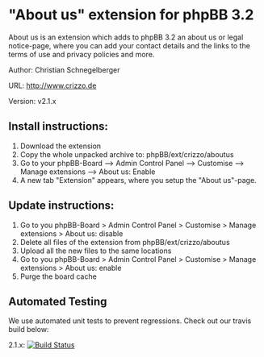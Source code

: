"About us" extension for phpBB 3.2
======
About us is an extension which adds to phpBB 3.2 an about us or legal notice-page, where you can add your contact details and the links to the terms of use and privacy policies and more. 

Author: Christian Schnegelberger

URL: http://www.crizzo.de

Version: v2.1.x

## Install instructions:
1. Download the extension
2. Copy the whole unpacked archive to: phpBB/ext/crizzo/aboutus
3. Go to your phpBB-Board --> Admin Control Panel --> Customise --> Manage extensions --> About us: Enable
4. A new tab "Extension" appears, where you setup the "About us"-page. 

## Update instructions:
1. Go to you phpBB-Board > Admin Control Panel > Customise > Manage extensions > About us: disable
2. Delete all files of the extension from phpBB/ext/crizzo/aboutus
3. Upload all the new files to the same locations
4. Go to you phpBB-Board > Admin Control Panel > Customise > Manage extensions > About us: enable
5. Purge the board cache

## Automated Testing

We use automated unit tests to prevent regressions. Check out our travis build below:

2.1.x: [![Build Status](https://travis-ci.org/Crizz0/phpbb3-about-us.png?branch=2.1.x)](https://travis-ci.org/Crizz0/phpbb3-about-us/)